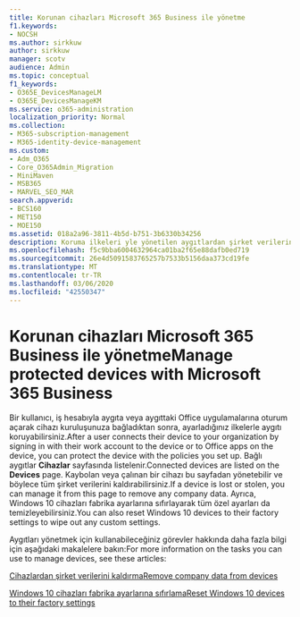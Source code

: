 ```yaml
---
title: Korunan cihazları Microsoft 365 Business ile yönetme
f1.keywords:
- NOCSH
ms.author: sirkkuw
author: sirkkuw
manager: scotv
audience: Admin
ms.topic: conceptual
f1_keywords:
- O365E_DevicesManageLM
- O365E_DevicesManageKM
ms.service: o365-administration
localization_priority: Normal
ms.collection:
- M365-subscription-management
- M365-identity-device-management
ms.custom:
- Adm_O365
- Core_O365Admin_Migration
- MiniMaven
- MSB365
- MARVEL_SEO_MAR
search.appverid:
- BCS160
- MET150
- MOE150
ms.assetid: 018a2a96-3811-4b5d-b751-3b6330b34256
description: Koruma ilkeleri yle yönetilen aygıtlardan şirket verilerini kaldırmayı ve Windows 10 aygıtlarını fabrika ayarlarına sıfırlamayı öğrenin.
ms.openlocfilehash: f5c9bba6004632964ca01ba2f65e88dafb0ed719
ms.sourcegitcommit: 26e4d5091583765257b7533b5156daa373cd19fe
ms.translationtype: MT
ms.contentlocale: tr-TR
ms.lasthandoff: 03/06/2020
ms.locfileid: "42550347"
---
```

# <a name="manage-protected-devices-with-microsoft-365-business"></a><span data-ttu-id="b7b54-103">Korunan cihazları Microsoft 365 Business ile yönetme</span><span class="sxs-lookup"><span data-stu-id="b7b54-103">Manage protected devices with Microsoft 365 Business</span></span>

<span data-ttu-id="b7b54-104">Bir kullanıcı, iş hesabıyla aygıta veya aygıttaki Office uygulamalarına oturum açarak cihazı kuruluşunuza bağladıktan sonra, ayarladığınız ilkelerle aygıtı koruyabilirsiniz.</span><span class="sxs-lookup"><span data-stu-id="b7b54-104">After a user connects their device to your organization by signing in with their work account to the device or to Office apps on the device, you can protect the device with the policies you set up.</span></span> <span data-ttu-id="b7b54-105">Bağlı aygıtlar **Cihazlar** sayfasında listelenir.</span><span class="sxs-lookup"><span data-stu-id="b7b54-105">Connected devices are listed on the **Devices** page.</span></span> <span data-ttu-id="b7b54-106">Kaybolan veya çalınan bir cihazı bu sayfadan yönetebilir ve böylece tüm şirket verilerini kaldırabilirsiniz.</span><span class="sxs-lookup"><span data-stu-id="b7b54-106">If a device is lost or stolen, you can manage it from this page to remove any company data.</span></span> <span data-ttu-id="b7b54-107">Ayrıca, Windows 10 cihazları fabrika ayarlarına sıfırlayarak tüm özel ayarları da temizleyebilirsiniz.</span><span class="sxs-lookup"><span data-stu-id="b7b54-107">You can also reset Windows 10 devices to their factory settings to wipe out any custom settings.</span></span> 

<span data-ttu-id="b7b54-108">Aygıtları yönetmek için kullanabileceğiniz görevler hakkında daha fazla bilgi için aşağıdaki makalelere bakın:</span><span class="sxs-lookup"><span data-stu-id="b7b54-108">For more information on the tasks you can use to manage devices, see these articles:</span></span> 
  
[<span data-ttu-id="b7b54-109">Cihazlardan şirket verilerini kaldırma</span><span class="sxs-lookup"><span data-stu-id="b7b54-109">Remove company data from devices</span></span>](remove-company-data.md)
  
[<span data-ttu-id="b7b54-110">Windows 10 cihazları fabrika ayarlarına sıfırlama</span><span class="sxs-lookup"><span data-stu-id="b7b54-110">Reset Windows 10 devices to their factory settings</span></span>](reset-devices-to-factory-settings.md)
  

